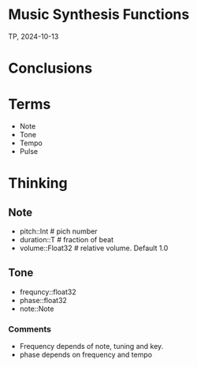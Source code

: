 # Music Synthesis Functions
TP, 2024-10-13

# Conclusions

# Terms
* Note
* Tone
* Tempo
* Pulse

# Thinking

## Note
- pitch::Int # pich number
- duration::T # fraction of beat
- volume::Float32 # relative volume. Default 1.0

## Tone
- frequncy::float32
- phase::float32
- note::Note

### Comments
- Frequency depends of note, tuning and key.
- phase depends on frequency and tempo

